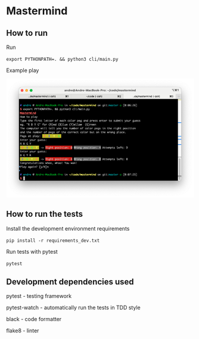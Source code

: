 # Mastermind

## How to run

Run

`export PYTHONPATH=. && python3 cli/main.py`

Example play

![example play screenshot](docs/example-screenshot.png)

## How to run the tests

Install the development environment requirements

`pip install -r requirements_dev.txt`

Run tests with pytest

`pytest`

## Development dependencies used

pytest - testing framework

pytest-watch - automatically run the tests in TDD style

black - code formatter

flake8 - linter
